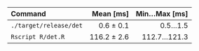 | Command | Mean [ms] | Min…Max [ms] |
|:---|---:|---:|
| `./target/release/det` | 0.6 ± 0.1 | 0.5…1.5 |
| `Rscript R/det.R` | 116.2 ± 2.6 | 112.7…121.3 |
